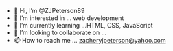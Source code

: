 - 👋 Hi, I’m @ZJPeterson89
- 👀 I’m interested in ... web development
- 🌱 I’m currently learning ...HTML, CSS, JavaScript
- 💞️ I’m looking to collaborate on ...
- 📫 How to reach me ... zacheryjpeterson@yahoo.com

<!---
ZJPeterson89/ZJPeterson89 is a ✨ special ✨ repository because its `README.md` (this file) appears on your GitHub profile.
You can click the Preview link to take a look at your changes.
--->
